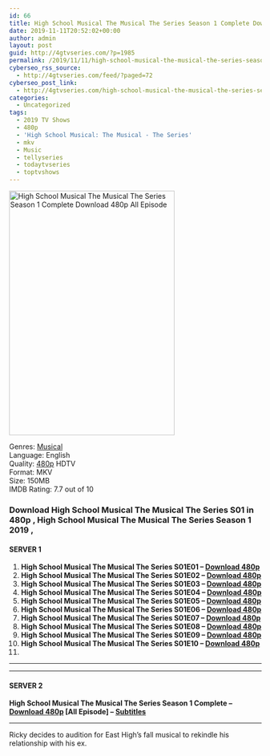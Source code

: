 ```yaml
---
id: 66
title: High School Musical The Musical The Series Season 1 Complete Download 480p All Episode
date: 2019-11-11T20:52:02+00:00
author: admin
layout: post
guid: http://4gtvseries.com/?p=1985
permalink: /2019/11/11/high-school-musical-the-musical-the-series-season-1-complete-download-480p-all-episode/
cyberseo_rss_source:
  - http://4gtvseries.com/feed/?paged=72
cyberseo_post_link:
  - http://4gtvseries.com/high-school-musical-the-musical-the-series-season-1-complete-download-480p-all-episode/
categories:
  - Uncategorized
tags:
  - 2019 TV Shows
  - 480p
  - 'High School Musical: The Musical - The Series'
  - mkv
  - Music
  - tellyseries
  - todaytvseries
  - toptvshows
---
```

<img loading="lazy" class="aligncenter" src="https://3.bp.blogspot.com/-zXslQcTb6Wg/XcnJS7FsnVI/AAAAAAAAAMY/1wiBtKlqVGcpT6MojQy5pqM8rh-zSIdswCK4BGAYYCw/s1600/High%2BSchool%2BMusical%2BThe%2BMusical%2BThe%2BSeries%2BSeason%2B1.jpg" alt="High School Musical The Musical The Series Season 1 Complete Download 480p All Episode" width="330" height="488" />

Genres:&nbsp;<a href="http://4gtvseries.com/tag/music/" data-wpel-link="internal">Musical</a>  
Language: English  
Quality:&nbsp;<a href="http://4gtvseries.com/tag/480p/" data-wpel-link="internal">480p</a>&nbsp;HDTV  
Format: MKV  
Size: 150MB  
IMDB Rating: 7.7 out of 10

### **Download High School Musical The Musical The Series S01 in 480p , High School Musical The Musical The Series Season 1 2019 ,&nbsp;**

#### <span><strong>SERVER 1</strong></span>

  1. **High School Musical The Musical The Series S01E01 – <a href="http://slink.dl480p.xyz/Fz4J9f3e" data-wpel-link="external" target="_blank" rel="nofollow external noopener noreferrer" class="wpel-icon-left"><i class="wpel-icon fa fa-download" aria-hidden="true"></i>Download 480p</a>**
  2. **High School Musical The Musical The Series S01E02 – <a href="http://slink.dl480p.xyz/kul0" data-wpel-link="external" target="_blank" rel="nofollow external noopener noreferrer" class="wpel-icon-left"><i class="wpel-icon fa fa-download" aria-hidden="true"></i>Download 480p</a>**
  3. **High School Musical The Musical The Series S01E03 – <a href="http://slink.dl480p.xyz/I0qkUu" data-wpel-link="external" target="_blank" rel="nofollow external noopener noreferrer" class="wpel-icon-left"><i class="wpel-icon fa fa-download" aria-hidden="true"></i>Download 480p</a>**
  4. **High School Musical The Musical The Series S01E04 – <a href="http://slink.dl480p.xyz/5juMa6" data-wpel-link="external" target="_blank" rel="nofollow external noopener noreferrer" class="wpel-icon-left"><i class="wpel-icon fa fa-download" aria-hidden="true"></i>Download 480p</a>**
  5. **High School Musical The Musical The Series S01E05 – <a href="http://slink.dl480p.xyz/ILdXzTNt" data-wpel-link="external" target="_blank" rel="nofollow external noopener noreferrer" class="wpel-icon-left"><i class="wpel-icon fa fa-download" aria-hidden="true"></i>Download 480p</a>**
  6. **High School Musical The Musical The Series S01E06 – <a href="http://slink.dl480p.xyz/hoK6bYY" data-wpel-link="external" target="_blank" rel="nofollow external noopener noreferrer" class="wpel-icon-left"><i class="wpel-icon fa fa-download" aria-hidden="true"></i>Download 480p</a>**
  7. **High School Musical The Musical The Series S01E07 – <a href="http://slink.dl480p.xyz/BEVzXjBP" data-wpel-link="external" target="_blank" rel="nofollow external noopener noreferrer" class="wpel-icon-left"><i class="wpel-icon fa fa-download" aria-hidden="true"></i>Download 480p</a>**
  8. **High School Musical The Musical The Series S01E08 – <a href="http://slink.dl480p.xyz/I2JQ" data-wpel-link="external" target="_blank" rel="nofollow external noopener noreferrer" class="wpel-icon-left"><i class="wpel-icon fa fa-download" aria-hidden="true"></i>Download 480p</a>**
  9. **High School Musical The Musical The Series S01E09 – <a href="http://slink.dl480p.xyz/xjz2t" data-wpel-link="external" target="_blank" rel="nofollow external noopener noreferrer" class="wpel-icon-left"><i class="wpel-icon fa fa-download" aria-hidden="true"></i>Download 480p</a>**
 10. **High School Musical The Musical The Series S01E10 – <a href="http://slink.dl480p.xyz/XZIZ" data-wpel-link="external" target="_blank" rel="nofollow external noopener noreferrer" class="wpel-icon-left"><i class="wpel-icon fa fa-download" aria-hidden="true"></i>Download 480p</a>**
 11. 

* * *

* * *

#### <span><strong>SERVER 2</strong></span>

**High School Musical The Musical The Series Season 1 Complete – <a href="http://dl480p.xyz/1834/" data-wpel-link="external" target="_blank" rel="nofollow external noopener noreferrer" class="wpel-icon-left"><i class="wpel-icon fa fa-download" aria-hidden="true"></i>Download 480p</a> [All Episode] – <a href="https://subscene.com/subtitles/high-school-musical-the-musical-the-series-first-season" data-wpel-link="external" target="_blank" rel="nofollow external noopener noreferrer" class="wpel-icon-left"><i class="wpel-icon fa fa-download" aria-hidden="true"></i>Subtitles</a>**

* * *

Ricky decides to audition for East High’s fall musical to rekindle his relationship with his ex.

<div align="center">
</div>